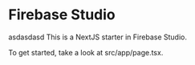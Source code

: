 # Firebase Studio
asdasdasd
This is a NextJS starter in Firebase Studio.

To get started, take a look at src/app/page.tsx.
